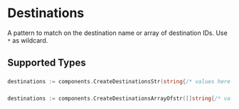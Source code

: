 # Destinations

A pattern to match on the destination name or array of destination IDs. Use `*` as wildcard.


## Supported Types

### 

```go
destinations := components.CreateDestinationsStr(string{/* values here */})
```

### 

```go
destinations := components.CreateDestinationsArrayOfstr([]string{/* values here */})
```

